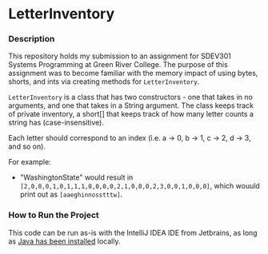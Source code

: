 # LetterInventory

### Description
This repository holds my submission to an assignment for SDEV301 Systems Programming at Green River College. The purpose of this assignment was to become familiar with the memory impact of using bytes, shorts, and ints via creating methods for `LetterInventory`.

`LetterInventory` is a class that has two constructors - one that takes in no arguments, and one that takes in a String argument. The class keeps track of private inventory, a short[] that keeps track of how many letter counts a string has (case-insensitive).

Each letter should correspond to an index (i.e. a -> 0, b -> 1, c -> 2, d -> 3, and so on).


For example:
- "WashingtonState" would result in `[2,0,0,0,1,0,1,1,1,0,0,0,0,2,1,0,0,0,2,3,0,0,1,0,0,0]`, which wouuld print out as `[aaeghinnosstttw]`.

### How to Run the Project
This code can be run as-is with the IntelliJ IDEA IDE from Jetbrains, as long as [Java has been installed](https://www.oracle.com/java/technologies/downloads/) locally.
